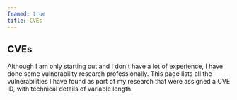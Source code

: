 ```yaml
---
framed: true
title: CVEs
---
```


<div style="text-align: left;">
  <h2>CVEs</h2>
  
  <p>
  Although I am only starting out and I don't have a lot of experience, I have done some vulnerability research professionally.
  This page lists all the vulnerabilities I have found as part of my research
  that were assigned a CVE ID, with technical details of variable length.
  <!-- Some of these were awarded bounties. (spoilers!) -->
  </p>
</div>
